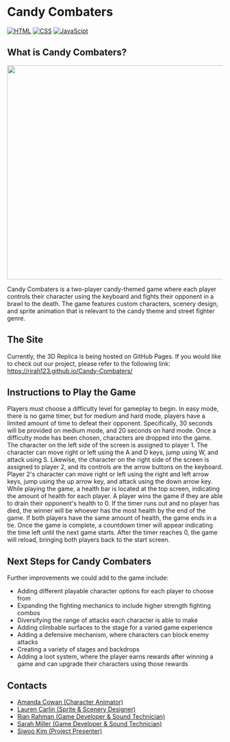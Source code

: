 # Candy Combaters
[![HTML](https://img.shields.io/badge/HTML-E34F26?style=for-the-badge&logo=HTML5&logoColor=white)]()
[![CSS](https://img.shields.io/badge/CSS-1572B6?style=for-the-badge&logo=CSS3&logoColor=white)]()
[![JavaScipt](https://img.shields.io/badge/JavaScript-F7DF1E?style=for-the-badge&logo=javascript&logoColor=white)]()

## What is Candy Combaters?
<p align="center">
  <img src="./img/candy-combaters.gif" width="1000" height="500">
</p>
Candy Combaters is a two-player candy-themed game where each player controls their character using the keyboard and fights their opponent in a brawl to the death. The game features custom characters, scenery design, and sprite animation that is relevant to the candy theme and street fighter genre.

## The Site
Currently, the 3D Replica is being hosted on GitHub Pages. If you would like to check out our project, please refer to the following link: https://rirah123.github.io/Candy-Combaters/

## Instructions to Play the Game
Players must choose a difficulty level for gameplay to begin. In easy mode, there is no game timer, but for medium and hard mode, players have a limited amount of time to defeat their opponent. Specifically, 30 seconds will be provided on medium mode, and 20 seconds on hard mode. Once a difficulty mode has been chosen, characters are dropped into the game. The character on the left side of the screen is assigned to player 1. The character can move right or left using the A and D keys, jump using W, and attack using S. Likewise, the character on the right side of the screen is assigned to player 2, and its controls are the arrow buttons on the keyboard. Player 2's character can move right or left using the right and left arrow keys, jump using the up arrow key, and attack using the down arrow key. While playing the game, a health bar is located at the top screen, indicating the amount of health for each player. A player wins the game if they are able to drain their opponent's health to 0. If the timer runs out and no player has died, the winner will be whoever has the most health by the end of the game. If both players have the same amount of health, the game ends in a tie. Once the game is complete, a countdown timer will appear indicating the time left until the next game starts. After the timer reaches 0, the game will reload, bringing both players back to the start screen.

## Next Steps for Candy Combaters

Further improvements we could add to the game include:

- Adding different playable character options for each player to choose from
- Expanding the fighting mechanics to include higher strength fighting combos
- Diversifying the range of attacks each character is able to make
- Adding climbable surfaces to the stage for a varied game experience
- Adding a defensive mechanism, where characters can block enemy attacks
- Creating a variety of stages and backdrops
- Adding a loot system, where the player earns rewards after winning a game and can upgrade their characters using those rewards

## Contacts
- [Amanda Cowan (Character Animator)](https://github.com/amandac231)
- [Lauren Carlin (Sprite & Scenery Designer)](https://github.com/laurenc8121)
- [Rian Rahman (Game Developer & Sound Technician)](https://github.com/laurenc8121)
- [Sarah Miller (Game Developer & Sound Technician)](https://github.com/hmillersarah)
- [Siwoo Kim (Project Presenter)](https://github.com/chouxkim)
